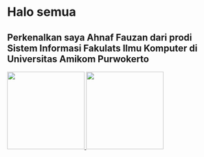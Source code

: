 # Halo semua
## Perkenalkan saya Ahnaf Fauzan dari prodi Sistem Informasi Fakulats Ilmu Komputer di Universitas Amikom Purwokerto
<p align="left">
<a href="https://github.com/ahnafojan">
  <img height="180em" src="https://github-readme-stats-eight-theta.vercel.app/api?username=ahnafojan_icons=true&theme=algolia&include_all_commits=true&count_private=true"/>
  <img height="180em" src="https://github-readme-stats-eight-theta.vercel.app/api/top-langs/?username=ahnafojan&layout=compact&langs_count=8&theme=algolia"/>
</a>
</p>
